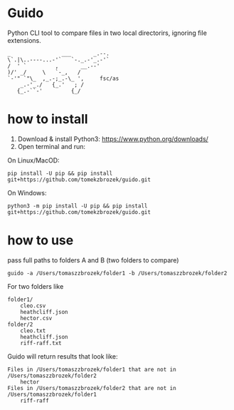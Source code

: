 # Guido

Python CLI tool to compare files in two local directorirs, ignoring file extensions.

```
_                ___       _.--.
\`.|\..----...-'`   `-._.-'_.-'`
/  ' `         ,       __.--'
)/' _/     \   `-_,   /
`-'" `"\_  ,_.-;_.-\_ ',     fsc/as
    _.-'_./   {_.'   ; /
   {_.-``-'         {_/
```

# how to install

1. Download & install Python3: https://www.python.org/downloads/
2. Open terminal and run:

On Linux/MacOD:
```
pip install -U pip && pip install git+https://github.com/tomekzbrozek/guido.git
```

On Windows:
```
python3 -m pip install -U pip && pip install git+https://github.com/tomekzbrozek/guido.git
```


# how to use

pass full paths to folders A and B (two folders to compare)

```
guido -a /Users/tomaszzbrozek/folder1 -b /Users/tomaszzbrozek/folder2
```

For two folders like
```
folder1/
    cleo.csv
    heathcliff.json
    hector.csv
folder/2
    cleo.txt
    heathcliff.json
    riff-raff.txt
```

Guido will return results that look like:

```
Files in /Users/tomaszzbrozek/folder1 that are not in /Users/tomaszzbrozek/folder2
    hector
Files in /Users/tomaszzbrozek/folder2 that are not in /Users/tomaszzbrozek/folder1
    riff-raff
```
